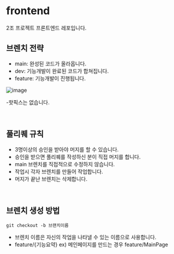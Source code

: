 # frontend
2조 프로젝트 프론트엔드 레포입니다.

## 브렌치 전략
- main: 완성된 코드가 올라옵니다.
- dev: 기능개발이 완료된 코드가 합쳐집니다.
- feature: 기능개발이 진행됩니다.

![image](https://user-images.githubusercontent.com/97277365/222688335-2270edd3-7375-4e13-b6ff-756232d752d3.png)

-핫픽스는 없습니다.

</br>

## 풀리퀘 규칙
- 3명이상의 승인을 받아야 머지를 할 수 있습니다.
- 승인을 받으면 풀리퀘를 작성하신 분이 직접 머지를 합니다.
- main 브렌치를 직접적으로 수정하지 않습니다.
- 작업시 각자 브렌치를 만들어 작업합니다.
- 머지가 끝난 브렌치는 삭제합니다.
</br>

## 브렌치 생성 방법
```
git checkout -b 브랜치이름
```
- 브렌치 이름은 자신의 작업을 나타낼 수 있는 이름으로 사용합니다.
- feature/{기능요약}  ex) 메인페이지를 만드는 경우 feature/MainPage
